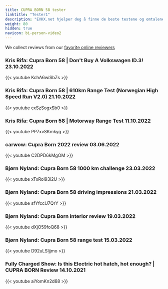 ```yaml
---
title: CUPRA BORN 58 tester
linktitle: "Tester1"
description: "EVKX.net hjelper deg å finne de beste testene og omtalene av denne modellen. "
weight: 80
hidden: true
navicon: bi-person-video2
---
```

We collect reviews from our [favorite online reviewers](/guides/evreviewers/)

### Kris Rifa: Cupra Born 58 | Don't Buy A Volkswagen ID.3! 23.10.2022

{{< youtube KchA6wiSbZs >}}

### Kris Rifa: Cupra Born 58 | 610km Range Test (Norwegian High Speed Run V2.0) 21.10.2022

{{< youtube cxSzSogxSb0 >}}

### Kris Rifa: Cupra Born 58 | Motorway Range Test 11.10.2022

{{< youtube PP7xvSKmkyg >}}

### carwow: Cupra Born 2022 review 03.06.2022

{{< youtube C2DPD6kMgOM >}}

### Bjørn Nyland: Cupra Born 58 1000 km challenge 23.03.2022

{{< youtube xTxRol93i2U >}}

### Bjørn Nyland: Cupra Born 58 driving impressions 21.03.2022

{{< youtube sfYfccU7QrY >}}

### Bjørn Nyland: Cupra Born interior review 19.03.2022

{{< youtube dXjO59foQ68 >}}

### Bjørn Nyland: Cupra Born 58 range test 15.03.2022

{{< youtube D92uLSIjjmo >}}

### Fully Charged Show: Is this Electric hot hatch, hot enough? | CUPRA BORN Review 14.10.2021

{{< youtube aiYomKn2d68 >}}

